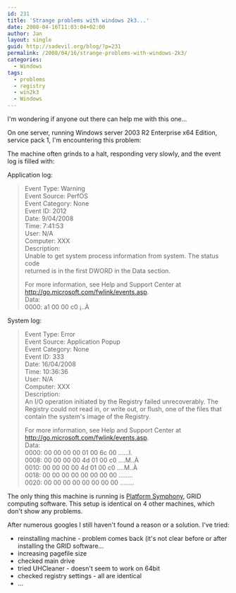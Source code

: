 ```yaml
---
id: 231
title: 'Strange problems with windows 2k3...'
date: 2008-04-16T11:03:04+02:00
author: Jan
layout: single
guid: http://sadevil.org/blog/?p=231
permalink: /2008/04/16/strange-problems-with-windows-2k3/
categories:
  - Windows
tags:
  - problems
  - registry
  - win2k3
  - Windows
---
```

I'm wondering if anyone out there can help me with this one...

On one server, running Windows server 2003 R2 Enterprise x64 Edition, service pack 1, I'm encountering this problem:

The machine often grinds to a halt, responding very slowly, and the event log is filled with:

Application log:

> Event Type: Warning  
> Event Source: PerfOS  
> Event Category: None  
> Event ID: 2012  
> Date: 9/04/2008  
> Time: 7:41:53  
> User: N/A  
> Computer: XXX  
> Description:  
> Unable to get system process information from system. The status code  
> returned is in the first DWORD in the Data section.
> 
> For more information, see Help and Support Center at  
> http://go.microsoft.com/fwlink/events.asp.  
> Data:  
> 0000: a1 00 00 c0 ¡..À 

System log:

> Event Type: Error  
> Event Source: Application Popup  
> Event Category: None  
> Event ID: 333  
> Date: 16/04/2008  
> Time: 10:36:36  
> User: N/A  
> Computer: XXX  
> Description:  
> An I/O operation initiated by the Registry failed unrecoverably. The  
> Registry could not read in, or write out, or flush, one of the files that  
> contain the system's image of the Registry.
> 
> For more information, see Help and Support Center at  
> http://go.microsoft.com/fwlink/events.asp.  
> Data:  
> 0000: 00 00 00 00 01 00 6c 00 ......l.  
> 0008: 00 00 00 00 4d 01 00 c0 ....M..À  
> 0010: 00 00 00 00 4d 01 00 c0 ....M..À  
> 0018: 00 00 00 00 00 00 00 00 ........  
> 0020: 00 00 00 00 00 00 00 00 ........ 

The only thing this machine is running is <a href="http://www.platform.com" target="_blank">Platform Symphony</a>, GRID computing software. This setup is identical on 4 other machines, which don't show any problems.

After numerous googles I still haven't found a reason or a solution. I've tried:

  * reinstalling machine - problem comes back (it's not clear before or after installing the GRID software...
  * increasing pagefile size
  * checked main drive
  * tried UHCleaner - doesn't seem to work on 64bit
  * checked registry settings - all are identical
  * ...